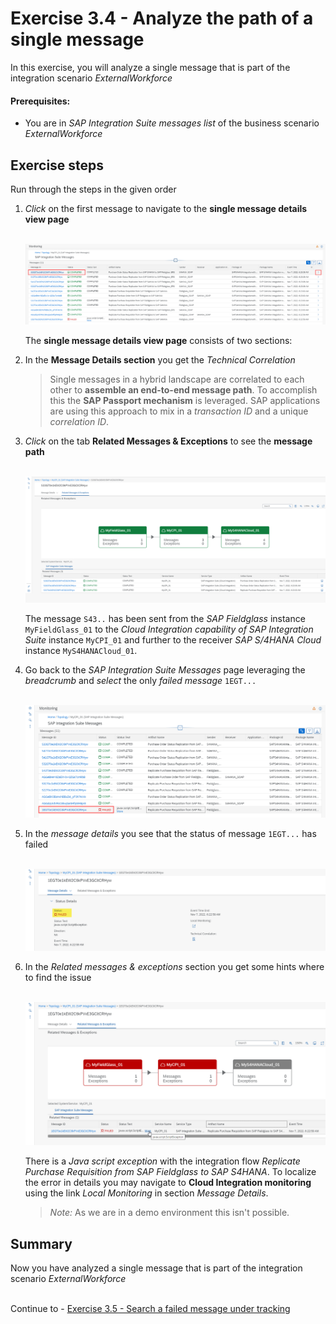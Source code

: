 # Exercise 3.4 - Analyze the path of a single message

In this exercise, you will analyze a single message that is part of the integration scenario *ExternalWorkforce*

#### Prerequisites:

- You are in *SAP Integration Suite messages list* of the business scenario *ExternalWorkforce*

## Exercise steps

Run through the steps in the given order

1.	*Click* on the first message to navigate to the **single message details view page**

    <br>![](/exercises/ex3/images/IMWorkforceFirstMessage.png) 

    The **single message details view page** consists of two sections:
     
2. In the **Message Details section** you get the *Technical Correlation*

    >
    > Single messages in a hybrid landscape are correlated to each other to **assemble an end-to-end message path**. To accomplish this the **SAP Passport mechanism** is leveraged. SAP applications are using this approach to mix in a *transaction ID* and a unique *correlation ID*.
    > 

3. *Click* on the tab **Related Messages & Exceptions** to see the **message path**

    <br>![](/exercises/ex3/images/IMWorkforceMessagePath.png) 

    The message `S43..` has been sent from the *SAP Fieldglass* instance `MyFieldGlass_01` to the *Cloud Integration capability of SAP Integration Suite* instance `MyCPI_01` and further to the receiver *SAP S/4HANA Cloud* instance `MyS4HANACloud_01`.
    
4. Go back to the *SAP Integration Suite Messages* page leveraging the *breadcrumb* and *select* the only *failed message* `1EGT...`

    <br>![](/exercises/ex3/images/IMWorkforceFailedMessage.png)

5. In the *message details* you see that the status of message `1EGT...` has failed

    <br>![](/exercises/ex3/images/IMWorkforceMessageDetailsFailed.png)

6. In the *Related messages & exceptions* section you get some hints where to find the issue

    <br>![](/exercises/ex3/images/IMWorkforceFailedMessagePath.png)

    There is a *Java script exception* with the integration flow *Replicate Purchase Requisition from SAP Fieldglass to SAP S4HANA*. To localize the error in details you may navigate to **Cloud Integration monitoring** using the link *Local Monitoring* in section *Message Details*. 

    >
    > *Note:* As we are in a demo environment this isn't possible.
    >    
    
    
## Summary

Now you have analyzed a single message that is part of the integration scenario *ExternalWorkforce*

<br>Continue to - [Exercise 3.5 - Search a failed message under tracking](/exercises/ex3/ex35/)
